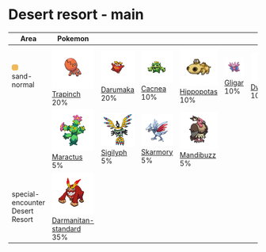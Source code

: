 # Desert resort - main

| Area                                                                 | Pokemon                                                                                             | &nbsp;                                                                        | &nbsp;                                                                       | &nbsp;                                                                            | &nbsp;                                                                    | &nbsp;                                                                      |
| -------------------------------------------------------------------- | --------------------------------------------------------------------------------------------------- | ----------------------------------------------------------------------------- | ---------------------------------------------------------------------------- | --------------------------------------------------------------------------------- | ------------------------------------------------------------------------- | --------------------------------------------------------------------------- |
| ![sand-normal](../../img/items/sand-normal.png)<br/>sand-normal<br/> | ![trapinch](../../img/pokemon/328.png) <br/>[Trapinch](/pokemon/328) <br/>20%                       | ![darumaka](../../img/pokemon/554.png) <br/>[Darumaka](/pokemon/554) <br/>20% | ![cacnea](../../img/pokemon/331.png) <br/>[Cacnea](/pokemon/331) <br/>10%    | ![hippopotas](../../img/pokemon/449.png) <br/>[Hippopotas](/pokemon/449) <br/>10% | ![gligar](../../img/pokemon/207.png) <br/>[Gligar](/pokemon/207) <br/>10% | ![dwebble](../../img/pokemon/557.png) <br/>[Dwebble](/pokemon/557) <br/>10% |
|                                                                      | ![maractus](../../img/pokemon/556.png) <br/>[Maractus](/pokemon/556) <br/>5%                        | ![sigilyph](../../img/pokemon/561.png) <br/>[Sigilyph](/pokemon/561) <br/>5%  | ![skarmory](../../img/pokemon/227.png) <br/>[Skarmory](/pokemon/227) <br/>5% | ![mandibuzz](../../img/pokemon/630.png) <br/>[Mandibuzz](/pokemon/630) <br/>5%    |
| special-encounter Desert Resort<br/>                                 | ![darmanitan-standard](../../img/pokemon/555.png) <br/>[Darmanitan-standard](/pokemon/555) <br/>35% |